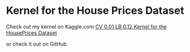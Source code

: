 # Kernel for the House Prices Dataset

Check out my kernel on Kaggle.com [CV 0.01 LB 0.12 Kernel for the HousePrices Dataset](https://www.kaggle.com/code/hendriknebel/cv-0-01-lb-0-12-kernel-for-the-houseprices-dataset)

or check it out on GitHub

